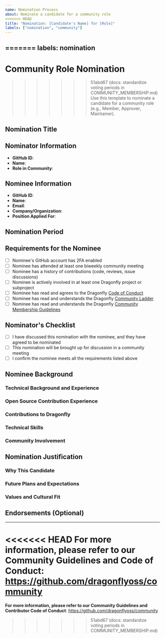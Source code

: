 ```yaml
---
name: Nomination Process
about: Nominate a candidate for a community role
<<<<<<< HEAD
title: "Nomination: [Candidate's Name] for [Role]"
labels: ["nomination", "community"]
---
```


=======
labels: nomination
---

# Community Role Nomination

>>>>>>> 51abd67 (docs: standardize voting periods in COMMUNITY_MEMBERSHIP.md)
Use this template to nominate a candidate for a community role (e.g., Member, Approver, Maintainer).

<!-- Placeholder: Provide any additional context or description about this nomination. -->

## Nomination Title
<!-- e.g.: Member/Approver/Maintainer Nomination for @username -->

## Nominator Information

- **GitHub ID**: <!-- Your GitHub username -->
- **Name**: <!-- Your full name -->
- **Role in Community**: <!-- Your current role (Member/Approver/Maintainer) -->

## Nominee Information

- **GitHub ID**: <!-- Nominee's GitHub username -->
- **Name**: <!-- Nominee's full name -->
- **Email**: <!-- Nominee's email address -->
- **Company/Organization**: <!-- Nominee's current organization -->
- **Position Applied For**: <!-- Member / Approver / Maintainer -->

## Nomination Period
<!-- e.g.: 2025-07-01 to 2025-07-07 (must be open for 7 days) -->

## Requirements for the Nominee

- [ ] Nominee's GitHub account has 2FA enabled
- [ ] Nominee has attended at least one biweekly community meeting
- [ ] Nominee has a history of contributions (code, reviews, issue discussions)
- [ ] Nominee is actively involved in at least one Dragonfly project or subproject
- [ ] Nominee has read and agrees to the Dragonfly [Code of Conduct](https://github.com/dragonflyoss/community/blob/master/CODE_OF_CONDUCT.md)
- [ ] Nominee has read and understands the Dragonfly [Community Ladder](https://github.com/dragonflyoss/community/blob/master/COMMUNITY_LADDER.md)
- [ ] Nominee has read and understands the Dragonfly [Community Membership Guidelines](https://github.com/dragonflyoss/community/blob/master/COMMUNITY_MEMBERSHIP.md)

## Nominator's Checklist

- [ ] I have discussed this nomination with the nominee, and they have agreed to be nominated
- [ ] This nomination will be brought up for discussion in a community meeting
- [ ] I confirm the nominee meets all the requirements listed above

## Nominee Background

### Technical Background and Experience
<!-- Please briefly describe the nominee's technical background and professional experience -->

### Open Source Contribution Experience
<!-- Describe the nominee's most significant open source contributions and roles they have taken -->

### Contributions to Dragonfly
<!-- List the nominee's contributions to Dragonfly (PRs, issues, documentation, bug fixes, etc.) with specific links -->

### Technical Skills
<!-- Describe the nominee's strongest technology stack and expertise -->

### Community Involvement
<!-- Describe the nominee's experience in community management, collaboration, or governance -->

## Nomination Justification

### Why This Candidate
<!-- Explain why this candidate is being nominated and what makes them a good fit for the role -->

### Future Plans and Expectations
<!-- Outline the nominee's plans and goals for the community if accepted -->

### Values and Cultural Fit
<!-- Describe how the nominee aligns with the community's values of inclusiveness, collaboration, and open source principles -->

## Endorsements (Optional)
<!-- List any maintainers who endorse this nomination -->

---

<<<<<<< HEAD
**For more information, please refer to our Community Guidelines and Code of Conduct**: <https://github.com/dragonflyoss/community>
=======
**For more information, please refer to our Community Guidelines and Contributor Code of Conduct**: <https://github.com/dragonflyoss/community>
>>>>>>> 51abd67 (docs: standardize voting periods in COMMUNITY_MEMBERSHIP.md)
